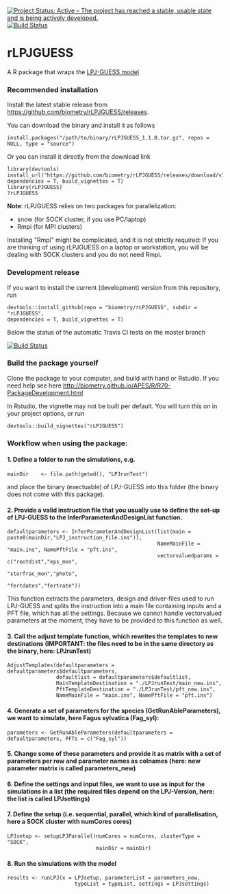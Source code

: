[![Project Status: Active – The project has reached a stable, usable state and is being actively developed.](http://www.repostatus.org/badges/latest/active.svg)](http://www.repostatus.org/#active)
[![Build Status](https://travis-ci.org/biometry/rLPJGUESS.svg?branch=master)](https://travis-ci.org/biometry/rLPJGUESS)

# rLPJGUESS

A R package that wraps the [LPJ-GUESS model](http://iis4.nateko.lu.se/lpj-guess/)

### Recommended installation

Install the latest stable release from https://github.com/biometry/rLPJGUESS/releases.

You can download the binary and install it as follows

```{r}
install.packages("/path/to/binary/rLPJGUESS_1.1.0.tar.gz", repos = NULL, type = "source")
```
Or you can install it directly from the download link

```{r}
library(devtools)
install_url("https://github.com/biometry/rLPJGUESS/releases/download/v1.1.0/rLPJGUESS_1.1.0.tar.gz", 
dependencies = T, build_vignettes = T)
library(rLPJGUESS)
?rLPJGUESS
```

**Note**: rLPJGUESS relies on two packages for parallelization:

- snow (for SOCK cluster, if you use PC/laptop)
- Rmpi (for MPI clusters)

Installing "Rmpi" might be complicated, and it is not strictly required: If you are thinking of using rLPJGUESS on a laptop or workstation, you will be dealing with SOCK clusters and you do not need Rmpi.

### Development release 

If you want to install the current (development) version from this repository, run

```{r}
devtools::install_github(repo = "biometry/rLPJGUESS", subdir = "rLPJGUESS", 
dependencies = T, build_vignettes = T)
```
Below the status of the automatic Travis CI tests on the master branch 

[![Build Status](https://travis-ci.org/biometry/rLPJGUESS.svg?branch=master)](https://travis-ci.org/biometry/rLPJGUESS)


### Build the package yourself 

Clone the package to your computer, and build with hand or Rstudio. If you need help see here http://biometry.github.io/APES/R/R70-PackageDevelopment.html


In Rstudio, the vignette may not be built per default. You will turn this on in your project options, or run 

```{r}
devtools::build_vignettes("rLPJGUESS")
```
### Workflow when using the package: 

#### 1. Define a folder to run the simulations, e.g. 
```{r}
mainDir    <- file.path(getwd(), "LPJrunTest")
```
and place the binary (exectuable) of LPJ-GUESS into this folder (the binary does not come with this package).

#### 2. Provide a valid instruction file that you usually use to define the set-up of LPJ-GUESS to the InferParameterAndDesignList function. 
```{r}
defaultparameters <- InferParameterAndDesignList(list(main = paste0(mainDir,"LPJ_instruction_file.ins")), 
                                                 NameMainFile = "main.ins", NamePftFile = "pft.ins",
                                                 vectorvaluedparams = c("rootdist","eps_mon",
                                                                        "storfrac_mon","photo",
                                                                        "fertdates","fertrate"))
```

This function extracts the parameters, design and driver-files used to run LPJ-GUESS and splits the instruction into a main file containing inputs and a PFT file, which has all the settings. Because we cannot handle vectorvalued parameters at the moment, they have to be provided to this function as well. 

#### 3. Call the adjust template function, which rewrites the templates to new destinations (IMPORTANT: the files need to be in the same directory as the binary, here: LPJrunTest)
```{r}
AdjustTemplates(defaultparameters = defaultparameters$defaultparameters,
                defaultlist = defaultparameters$defaultlist,
                MainTemplateDestination = "./LPJrunTest/main_new.ins",
                PftTemplateDestination = "./LPJrunTest/pft_new.ins",
                NameMainFile = "main.ins", NamePftFile = "pft.ins")
```

#### 4. Generate a set of parameters for the species (GetRunAbleParameters), we want to simulate, here Fagus sylvatica (Fag_syl):
```{r}
parameters <- GetRunAbleParameters(defaultparameters = defaultparameters, PFTs = c("Fag_syl"))
```
#### 5. Change some of these parameters and provide it as matrix with a set of parameters per row and parameter names as colnames (here: new parameter matrix is called parameters_new)

#### 6. Define the settings and input files, we want to use as input for the simulations in a list (the required files depend on the LPJ-Version, here: the list is called LPJsettings)

#### 7. Define the setup (i.e. sequential, parallel, which kind of parallelisation, here a SOCK cluster with numCores cores)
```{r}
LPJsetup <- setupLPJParallel(numCores = numCores, clusterType = "SOCK",
                             mainDir = mainDir)
```

#### 8. Run the simulations with the model
```{r}
results <- runLPJ(x = LPJsetup, parameterList = parameters_new,
                      typeList = typeList, settings = LPJsettings)
```

